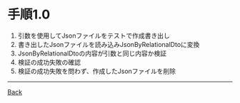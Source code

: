 # 手順1.0
1. 引数を使用してJsonファイルをテストで作成書き出し
2. 書き出したJsonファイルを読み込みJsonByRelationalDtoに変換
3. JsonByRelationalDtoの内容が引数と同じ内容か検証
4. 検証の成功失敗の確認
5. 検証の成功失敗を問わず、作成したJsonファイルを削除

---
[Back](../README.md)  
